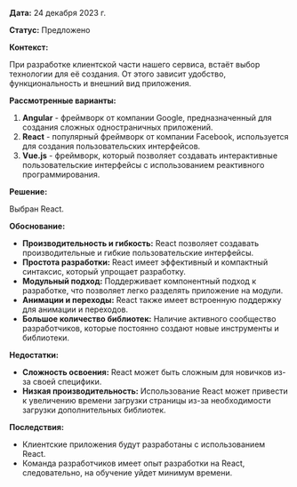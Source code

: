 **Дата:** 24 декабря 2023 г.

**Статус:** Предложено

**Контекст:**

При разработке клиентской части нашего сервиса, встаёт выбор технологии для её создания. От этого зависит удобство, функциональность и внешний вид приложения.

**Рассмотренные варианты:**

1. **Angular** - фреймворк от компании Google, предназначенный для создания сложных одностраничных приложений.
2. **React** - популярный фреймворк от компании Facebook, используется для создания пользовательских интерфейсов.
3. **Vue.js** - фреймворк, который позволяет создавать интерактивные пользовательские интерфейсы с использованием реактивного программирования.

**Решение:**

Выбран React.

**Обоснование:**

- **Производительность и гибкость:** React позволяет создавать производительные и гибкие пользовательские интерфейсы.
- **Простота разработки:** React имеет эффективный и компактный синтаксис, который упрощает разработку.
- **Модульный подход:** Поддерживает компонентный подход к разработке, что позволяет легко разделять приложение на модули.
- **Анимации и переходы:** React также имеет встроенную поддержку для анимации и переходов.
- **Большое количество библиотек:** Наличие активного сообщество разработчиков, которые постоянно создают новые инструменты и библиотеки.

**Недостатки:**
- **Сложность освоения:** React может быть сложным для новичков из-за своей специфики. 
- **Низкая производительность:** Использование React может привести к увеличению времени загрузки страницы из-за необходимости загрузки дополнительных библиотек.

**Последствия:**

- Клиентские приложения будут разработаны с использованием React.
- Команда разработчиков имеет опыт разработки на React, следовательно, на обучение уйдет минимум времени.

